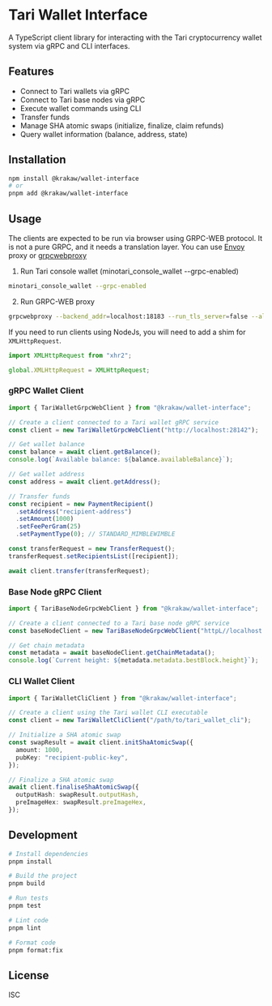 # Tari Wallet Interface

A TypeScript client library for interacting with the Tari cryptocurrency wallet system via gRPC and CLI interfaces.

## Features

- Connect to Tari wallets via gRPC
- Connect to Tari base nodes via gRPC
- Execute wallet commands using CLI
- Transfer funds
- Manage SHA atomic swaps (initialize, finalize, claim refunds)
- Query wallet information (balance, address, state)

## Installation

```bash
npm install @krakaw/wallet-interface
# or
pnpm add @krakaw/wallet-interface
```

## Usage

The clients are expected to be run via browser using GRPC-WEB protocol. It is not a pure GRPC,
and it needs a translation layer. You can use [Envoy](https://www.envoyproxy.io/) proxy or [grpcwebproxy](https://github.com/improbable-eng/grpc-web/tree/master/go/grpcwebproxy)

1. Run Tari console wallet (minotari_console_wallet --grpc-enabled)

```sh
minotari_console_wallet --grpc-enabled
```

2. Run GRPC-WEB proxy

```sh
grpcwebproxy --backend_addr=localhost:18183 --run_tls_server=false --allow_all_origins --server_http_debug_port=28183
```

If you need to run clients using NodeJs, you will need to add a shim for `XMLHttpRequest`.

```ts
import XMLHttpRequest from "xhr2";

global.XMLHttpRequest = XMLHttpRequest;
```

### gRPC Wallet Client

```typescript
import { TariWalletGrpcWebClient } from "@krakaw/wallet-interface";

// Create a client connected to a Tari wallet gRPC service
const client = new TariWalletGrpcWebClient("http://localhost:28142");

// Get wallet balance
const balance = await client.getBalance();
console.log(`Available balance: ${balance.availableBalance}`);

// Get wallet address
const address = await client.getAddress();

// Transfer funds
const recipient = new PaymentRecipient()
  .setAddress("recipient-address")
  .setAmount(1000)
  .setFeePerGram(25)
  .setPaymentType(0); // STANDARD_MIMBLEWIMBLE

const transferRequest = new TransferRequest();
transferRequest.setRecipientsList([recipient]);

await client.transfer(transferRequest);
```

### Base Node gRPC Client

```typescript
import { TariBaseNodeGrpcWebClient } from "@krakaw/wallet-interface";

// Create a client connected to a Tari base node gRPC service
const baseNodeClient = new TariBaseNodeGrpcWebClient("httpL//localhost:28141");

// Get chain metadata
const metadata = await baseNodeClient.getChainMetadata();
console.log(`Current height: ${metadata.metadata.bestBlock.height}`);
```

### CLI Wallet Client

```typescript
import { TariWalletCliClient } from "@krakaw/wallet-interface";

// Create a client using the Tari wallet CLI executable
const client = new TariWalletCliClient("/path/to/tari_wallet_cli");

// Initialize a SHA atomic swap
const swapResult = await client.initShaAtomicSwap({
  amount: 1000,
  pubKey: "recipient-public-key",
});

// Finalize a SHA atomic swap
await client.finaliseShaAtomicSwap({
  outputHash: swapResult.outputHash,
  preImageHex: swapResult.preImageHex,
});
```

## Development

```bash
# Install dependencies
pnpm install

# Build the project
pnpm build

# Run tests
pnpm test

# Lint code
pnpm lint

# Format code
pnpm format:fix
```

## License

ISC
